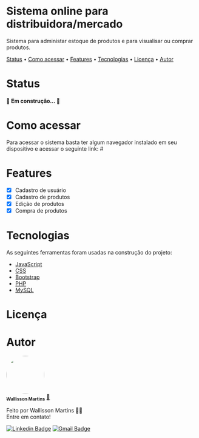 <h1 align="left">Sistema online para distribuidora/mercado</h1>
<p align="left">Sistema para administar estoque de produtos e para visualisar ou comprar produtos.</p>

<p align="left">
 <a href="#status">Status</a> •
 <a href="#acessar">Como acessar</a> • 
  <a href="#features">Features</a> • 
 <a href="#tecnologias">Tecnologias</a> • 
 <a href="#licenca">Licença</a> • 
 <a href="#autor">Autor</a>
</p>

<h1 align="left" id="status">Status</h1>

<h4 align="left"> 
 🚧 Em construção... 🚧
</h4>

<h1 align="left" id="acessar">Como acessar</h1>
Para acessar o sistema basta ter algum navegador instalado em seu dispositivo e acessar o seguinte link: #

<h1 align="left" id="features">Features</h1>

- [x] Cadastro de usuário
- [x] Cadastro de produtos
- [x] Edição de produtos
- [x] Compra de produtos

<h1 align="left" id="tecnologias">Tecnologias</h1>

As seguintes ferramentas foram usadas na construção do projeto:

- [JavaScript](https://developer.mozilla.org/pt-BR/docs/Web/JavaScript)
- [CSS](https://developer.mozilla.org/pt-BR/docs/Web/CSS)
- [Bootstrap](https://getbootstrap.com/docs/5.1/getting-started/introduction/)
- [PHP](https://www.php.net/docs.php)
- [MySQL](https://dev.mysql.com/doc/)


<h1 align="left" id="licenca">Licença</h1>

###

<h1 align="left" id="autor">Autor</h1>
<a href="https://github.com/wallissonmart">
 <img style="border-radius: 60%;" src="https://avatars.githubusercontent.com/u/93344198?s=400&u=efc1c28e0cfb7b7e29bdf3ac50a79d0ddcf8b467&v=4" width="100px;" alt=""/>
 <br/>
 <sub><b>Wallisson Martins</b></sub></a> <a href=" https://github.com/wallissonmart" title=GitHub">🚀</a>

Feito por Wallisson Martins 👋🏽
<br/>
Entre em contato!

[![Linkedin Badge](https://img.shields.io/badge/-Wallisson-blue?style=flat-square&logo=Linkedin&logoColor=white&link=https://www.linkedin.com/in/wallisson-martins-/)](https://www.linkedin.com/in/wallisson-martins-/) 
[![Gmail Badge](https://img.shields.io/badge/-wallissonmartins37@gmail.com-c14438?style=flat-square&logo=Gmail&logoColor=white&link=mailto:wallissonmartins37@gmail.com)](mailto:wallissonmartins37@gmail.com)
